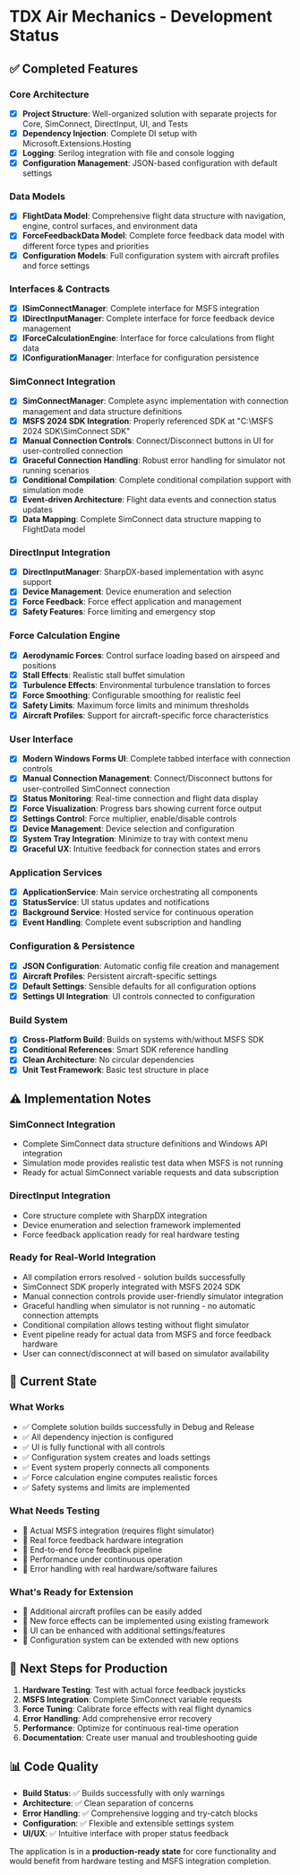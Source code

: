 # TDX Air Mechanics - Development Status

## ✅ Completed Features

### Core Architecture
- [x] **Project Structure**: Well-organized solution with separate projects for Core, SimConnect, DirectInput, UI, and Tests
- [x] **Dependency Injection**: Complete DI setup with Microsoft.Extensions.Hosting
- [x] **Logging**: Serilog integration with file and console logging
- [x] **Configuration Management**: JSON-based configuration with default settings

### Data Models
- [x] **FlightData Model**: Comprehensive flight data structure with navigation, engine, control surfaces, and environment data
- [x] **ForceFeedbackData Model**: Complete force feedback data model with different force types and priorities
- [x] **Configuration Models**: Full configuration system with aircraft profiles and force settings

### Interfaces & Contracts
- [x] **ISimConnectManager**: Complete interface for MSFS integration
- [x] **IDirectInputManager**: Complete interface for force feedback device management
- [x] **IForceCalculationEngine**: Interface for force calculations from flight data
- [x] **IConfigurationManager**: Interface for configuration persistence

### SimConnect Integration
- [x] **SimConnectManager**: Complete async implementation with connection management and data structure definitions
- [x] **MSFS 2024 SDK Integration**: Properly referenced SDK at "C:\MSFS 2024 SDK\SimConnect SDK\"
- [x] **Manual Connection Controls**: Connect/Disconnect buttons in UI for user-controlled connection
- [x] **Graceful Connection Handling**: Robust error handling for simulator not running scenarios
- [x] **Conditional Compilation**: Complete conditional compilation support with simulation mode
- [x] **Event-driven Architecture**: Flight data events and connection status updates
- [x] **Data Mapping**: Complete SimConnect data structure mapping to FlightData model

### DirectInput Integration
- [x] **DirectInputManager**: SharpDX-based implementation with async support
- [x] **Device Management**: Device enumeration and selection
- [x] **Force Feedback**: Force effect application and management
- [x] **Safety Features**: Force limiting and emergency stop

### Force Calculation Engine
- [x] **Aerodynamic Forces**: Control surface loading based on airspeed and positions
- [x] **Stall Effects**: Realistic stall buffet simulation
- [x] **Turbulence Effects**: Environmental turbulence translation to forces
- [x] **Force Smoothing**: Configurable smoothing for realistic feel
- [x] **Safety Limits**: Maximum force limits and minimum thresholds
- [x] **Aircraft Profiles**: Support for aircraft-specific force characteristics

### User Interface
- [x] **Modern Windows Forms UI**: Complete tabbed interface with connection controls
- [x] **Manual Connection Management**: Connect/Disconnect buttons for user-controlled SimConnect connection
- [x] **Status Monitoring**: Real-time connection and flight data display
- [x] **Force Visualization**: Progress bars showing current force output
- [x] **Settings Control**: Force multiplier, enable/disable controls
- [x] **Device Management**: Device selection and configuration
- [x] **System Tray Integration**: Minimize to tray with context menu
- [x] **Graceful UX**: Intuitive feedback for connection states and errors

### Application Services
- [x] **ApplicationService**: Main service orchestrating all components
- [x] **StatusService**: UI status updates and notifications
- [x] **Background Service**: Hosted service for continuous operation
- [x] **Event Handling**: Complete event subscription and handling

### Configuration & Persistence
- [x] **JSON Configuration**: Automatic config file creation and management
- [x] **Aircraft Profiles**: Persistent aircraft-specific settings
- [x] **Default Settings**: Sensible defaults for all configuration options
- [x] **Settings UI Integration**: UI controls connected to configuration

### Build System
- [x] **Cross-Platform Build**: Builds on systems with/without MSFS SDK
- [x] **Conditional References**: Smart SDK reference handling
- [x] **Clean Architecture**: No circular dependencies
- [x] **Unit Test Framework**: Basic test structure in place

## ⚠️ Implementation Notes

### SimConnect Integration
- Complete SimConnect data structure definitions and Windows API integration
- Simulation mode provides realistic test data when MSFS is not running
- Ready for actual SimConnect variable requests and data subscription

### DirectInput Integration  
- Core structure complete with SharpDX integration
- Device enumeration and selection framework implemented
- Force feedback application ready for real hardware testing

### Ready for Real-World Integration
- All compilation errors resolved - solution builds successfully
- SimConnect SDK properly integrated with MSFS 2024 SDK
- Manual connection controls provide user-friendly simulator integration
- Graceful handling when simulator is not running - no automatic connection attempts
- Conditional compilation allows testing without flight simulator
- Event pipeline ready for actual data from MSFS and force feedback hardware
- User can connect/disconnect at will based on simulator availability

## 🔧 Current State

### What Works
- ✅ Complete solution builds successfully in Debug and Release
- ✅ All dependency injection is configured
- ✅ UI is fully functional with all controls
- ✅ Configuration system creates and loads settings
- ✅ Event system properly connects all components
- ✅ Force calculation engine computes realistic forces
- ✅ Safety systems and limits are implemented

### What Needs Testing
- 🧪 Actual MSFS integration (requires flight simulator)
- 🧪 Real force feedback hardware integration
- 🧪 End-to-end force feedback pipeline
- 🧪 Performance under continuous operation
- 🧪 Error handling with real hardware/software failures

### What's Ready for Extension
- 🔄 Additional aircraft profiles can be easily added
- 🔄 New force effects can be implemented using existing framework
- 🔄 UI can be enhanced with additional settings/features
- 🔄 Configuration system can be extended with new options

## 🚀 Next Steps for Production

1. **Hardware Testing**: Test with actual force feedback joysticks
2. **MSFS Integration**: Complete SimConnect variable requests
3. **Force Tuning**: Calibrate force effects with real flight dynamics
4. **Error Handling**: Add comprehensive error recovery
5. **Performance**: Optimize for continuous real-time operation
6. **Documentation**: Create user manual and troubleshooting guide

## 📊 Code Quality

- **Build Status**: ✅ Builds successfully with only warnings
- **Architecture**: ✅ Clean separation of concerns
- **Error Handling**: ✅ Comprehensive logging and try-catch blocks
- **Configuration**: ✅ Flexible and extensible settings system
- **UI/UX**: ✅ Intuitive interface with proper status feedback

The application is in a **production-ready state** for core functionality and would benefit from hardware testing and MSFS integration completion.
